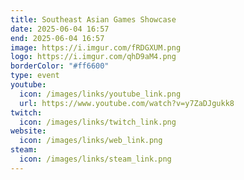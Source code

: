```yaml
---
title: Southeast Asian Games Showcase
date: 2025-06-04 16:57
end: 2025-06-04 16:57
image: https://i.imgur.com/fRDGXUM.png
logo: https://i.imgur.com/qhD9aM4.png
borderColor: "#ff6600"
type: event
youtube:
  icon: /images/links/youtube_link.png
  url: https://www.youtube.com/watch?v=y7ZaDJgukk8
twitch:
  icon: /images/links/twitch_link.png
website:
  icon: /images/links/web_link.png
steam:
  icon: /images/links/steam_link.png
---
```

